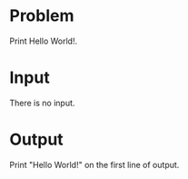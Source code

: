 # Problem

Print Hello World!.

# Input

There is no input.

# Output

Print "Hello World!" on the first line of output.
